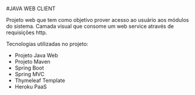 #JAVA WEB CLIENT

Projeto web que tem como objetivo prover acesso ao usuário aos módulos do sistema. Camada visual que consome um web service através de requisições http.

Tecnologias utilizadas no projeto:

- Projeto Java Web
- Projeto Maven
- Spring Boot
- Spring MVC
- Thymeleaf Template
- Heroku PaaS
